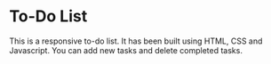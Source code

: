 # To-Do List

This is a responsive to-do list. It has been built using HTML, CSS and Javascript. You can add new tasks and delete completed tasks.
